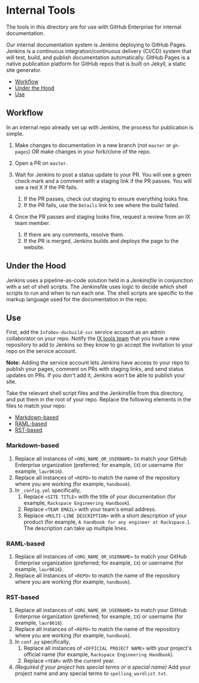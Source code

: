 # Internal Tools

The tools in this directory are for use with GitHub Enterprise for internal
documentation.

Our internal documentation system is Jenkins deploying to GitHub Pages. Jenkins
is a continuous integration/continuous delivery (CI/CD) system that will test,
build, and publish documentation automatically. GitHub Pages is a native
publication platform for GitHub repos that is built on Jekyll, a static site
generator.

-   [Workflow](#workflow)
-   [Under the Hood](#under-the-hood)
-   [Use](#use)

## Workflow

In an internal repo already set up with Jenkins, the process for publication is
simple.

1.  Make changes to documentation in a new branch (not `master` or `gh-pages`)
    OR make changes in your fork/clone of the repo.

1.  Open a PR on `master`.

1.  Wait for Jenkins to post a status update to your PR. You will see a green
    check mark and a comment with a staging link if the PR passes. You will see
    a red X if the PR fails.

    1.  If the PR passes, check out staging to ensure everything looks fine.
    1.  If the PR fails, use the `Details` link to see where the build failed.

1.  Once the PR passes and staging looks fine, request a review from an IX team
    member.

    1.  If there are any comments, resolve them.
    1.  If the PR is merged, Jenkins builds and deploys the page to the
        website.

## Under the Hood

Jenkins uses a pipeline-as-code solution held in a *Jenkinsfile* in conjunction
with a set of shell scripts. The Jenkinsfile uses logic to decide which shell
scripts to run and when to run each one. The shell scripts are specific to the
markup language used for the documentation in the repo.

## Use

First, add the `InfoDev-docbuild-svc` service account as an admin collaborator
on your repo. Notify the [IX tools team](mailto:devdocs@rackspace.com) that you
have a new repository to add to Jenkins so they know to go accept the
invitation to your repo on the service account.

**Note:** Adding the service account lets Jenkins have access to your repo to
publish your pages, comment on PRs with staging links, and send status updates
on PRs. If you don't add it, Jenkins won't be able to publish your site.

Take the relevant shell script files and the Jenkinsfile from this directory,
and put them in the root of your repo. Replace the following elements in the
files to match your repo:

-   [Markdown-based](#markdown-based)
-   [RAML-based](#raml-based)
-   [RST-based](#rst-based)

### Markdown-based

1.  Replace all instances of `<ORG_NAME_OR_USERNAME>` to match your GitHub
    Enterprise organization (preferred; for example, `IX`) or username (for
    example, `laur0616`).
1.  Replace all instances of `<REPO>` to match the name of the repository where
    you are working (for example, `handbook`).
1.  In `_config.yml` specifically,
    1.  Replace `<SITE TITLE>` with the title of your documentation (for
        example, `Rackspace Engineering Handbook`).
    1.  Replace `<TEAM EMAIL>` with your team's email address.
    1.  Replace `<MULTI-LINE DESCRIPTION>` with a short description of your
        product (for example, `A handbook for any engineer at Rackspace.`). The
        description can take up multiple lines.

### RAML-based

1.  Replace all instances of `<ORG_NAME_OR_USERNAME>` to match your GitHub
    Enterprise organization (preferred; for example, `IX`) or username (for
    example, `laur0616`).
1.  Replace all instances of `<REPO>` to match the name of the repository where
    you are working (for example, `handbook`).

### RST-based

1.  Replace all instances of `<ORG_NAME_OR_USERNAME>` to match your GitHub
    Enterprise organization (preferred; for example, `IX`) or username (for
    example, `laur0616`).
1.  Replace all instances of `<REPO>` to match the name of the repository where
    you are working (for example, `handbook`).
1.  In `conf.py` specifically,
    1.  Replace all instances of `<OFFICIAL PROJECT NAME>` with your project's
        official name (for example, `Rackspace Engineering Handbook`).
    1.  Replace `<YEAR>` with the current year.
1.  *(Required if your project has special terms or a special name)* Add your
    project name and any special terms to `spelling_wordlist.txt`.

